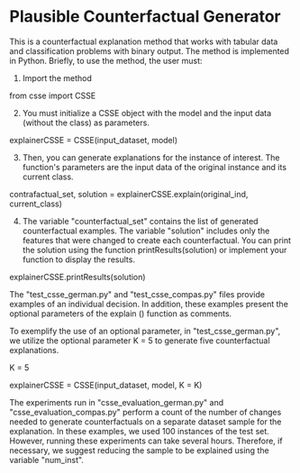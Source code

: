 # Plausible Counterfactual Generator
This is a counterfactual explanation method that works with tabular data and classification problems with binary output. The method is implemented in Python. Briefly, to use the method, the user must:

1) Import the method

from csse import CSSE


2) You must initialize a CSSE object with the model and the input data (without the class) as parameters. 

explainerCSSE = CSSE(input_dataset, model)


3) Then, you can generate explanations for the instance of interest. The function's parameters are the input data of the original instance and its current class.

contrafactual_set, solution = explainerCSSE.explain(original_ind, current_class)


4) The variable "counterfactual_set" contains the list of generated counterfactual examples. The variable "solution" includes only the features that were changed to create each counterfactual. You can print the solution using the function printResults(solution) or implement your function to display the results.

explainerCSSE.printResults(solution)


The "test_csse_german.py" and "test_csse_compas.py" files provide examples of an individual decision. In addition, these examples present the optional parameters of the explain () function as comments. 

To exemplify the use of an optional parameter, in "test_csse_german.py", we utilize the optional parameter K = 5 to generate five counterfactual explanations.  

K = 5

explainerCSSE = CSSE(input_dataset, model, K = K)


The experiments run in "csse_evaluation_german.py" and "csse_evaluation_compas.py" perform a count of the number of changes needed to generate counterfactuals on a separate dataset sample for the explanation. In these examples, we used 100 instances of the test set. However, running these experiments can take several hours.  Therefore, if necessary, we suggest reducing the sample to be explained using the variable "num_inst".

